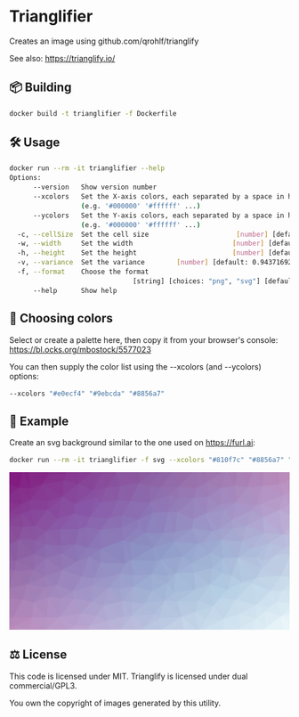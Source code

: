 # Trianglifier

Creates an image using github.com/qrohlf/trianglify

See also: https://trianglify.io/

## 📦 Building

```bash
docker build -t trianglifier -f Dockerfile
```

## 🛠 Usage

```bash
docker run --rm -it trianglifier --help
Options:
      --version   Show version number                                  [boolean]
      --xcolors   Set the X-axis colors, each separated by a space in hex format
                  (e.g. '#000000' '#ffffff' ...)                         [array]
      --ycolors   Set the Y-axis colors, each separated by a space in hex format
                  (e.g. '#000000' '#ffffff' ...)                         [array]
  -c, --cellSize  Set the cell size                      [number] [default: 100]
  -w, --width     Set the width                         [number] [default: 1920]
  -h, --height    Set the height                        [number] [default: 1080]
  -v, --variance  Set the variance        [number] [default: 0.9437169291104992]
  -f, --format    Choose the format
                               [string] [choices: "png", "svg"] [default: "png"]
      --help      Show help                                            [boolean]
```

## 🎨 Choosing colors

Select or create a palette here, then copy it from your browser's console:
https://bl.ocks.org/mbostock/5577023

You can then supply the color list using the --xcolors (and --ycolors) options:

```bash
--xcolors "#e0ecf4" "#9ebcda" "#8856a7"
```

## 👀 Example

Create an svg background similar to the one used on https://furl.ai:
```bash
docker run --rm -it trianglifier -f svg --xcolors "#810f7c" "#8856a7" "#8c96c6" "#b3cde3" "#edf8fb" > example.svg
```

![Example](example.svg)

## ⚖️ License

This code is licensed under MIT. Trianglify is licensed under dual commercial/GPL3.

You own the copyright of images generated by this utility.

